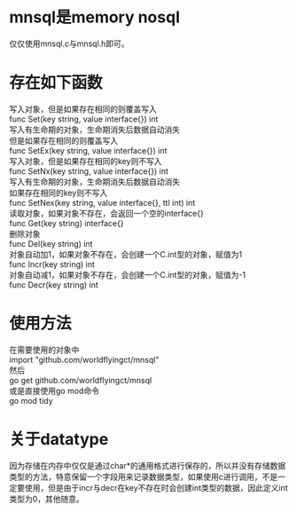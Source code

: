 # mnsql是memory nosql
仅仅使用mnsql.c与mnsql.h即可。  

# 存在如下函数
写入对象，但是如果存在相同的则覆盖写入  
func Set(key string, value interface{}) int  
写入有生命期的对象，生命期消失后数据自动消失  
但是如果存在相同的则覆盖写入  
func SetEx(key string, value interface{}) int  
写入对象，但是如果存在相同的key则不写入  
func SetNx(key string, value interface{}) int  
写入有生命期的对象，生命期消失后数据自动消失  
如果存在相同的key则不写入  
func SetNex(key string, value interface{}, ttl int) int  
读取对象，如果对象不存在，会返回一个空的interface{}  
func Get(key string) interface{}  
删除对象  
func Del(key string) int  
对象自动加1，如果对象不存在，会创建一个C.int型的对象，赋值为1  
func Incr(key string) int  
对象自动减1，如果对象不存在，会创建一个C.int型的对象，赋值为-1  
func Decr(key string) int  

# 使用方法  
在需要使用的对象中  
import "github.com/worldflyingct/mnsql"  
然后  
go get github.com/worldflyingct/mnsql  
或是直接使用go mod命令  
go mod tidy  

# 关于datatype
因为存储在内存中仅仅是通过char*的通用格式进行保存的，所以并没有存储数据类型的方法，特意保留一个字段用来记录数据类型，如果使用c进行调用，不是一定要使用，但是由于incr与decr在key不存在时会创建int类型的数据，因此定义int类型为0，其他随意。  